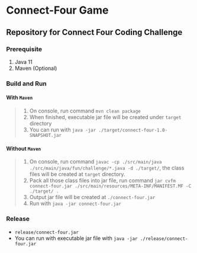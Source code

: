 # Connect-Four Game

## Repository for Connect Four Coding Challenge

### Prerequisite

1. Java 11
2. Maven (Optional)

### Build and Run

#### With `Maven`
>   1. On console, run command `mvn clean package`
>   2. When finished, executable jar file will be created under `target` directory
>   3. You can run with `java -jar ./target/connect-four-1.0-SNAPSHOT.jar`

#### Without `Maven`
>   1. On console, run command `javac -cp ./src/main/java ./src/main/java/fun/challenge/*.java -d ./target/`, the class files will be created at `target` directory.
>   2. Pack all those class files into jar file, run command `jar cvfm connect-four.jar ./src/main/resources/META-INF/MANIFEST.MF -C ./target/ .`
>   3. Output jar file will be created at `./connect-four.jar`
>   4. Run with `java -jar connect-four.jar`

### Release

- `release/connect-four.jar`
- You can run with executable jar file with `java -jar ./release/connect-four.jar`
